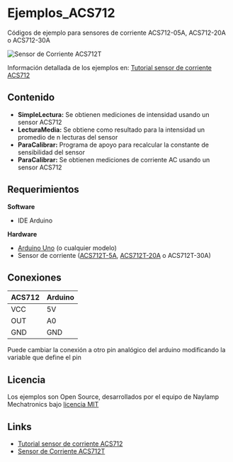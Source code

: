 # Ejemplos_ACS712
Códigos de ejemplo para sensores de corriente ACS712-05A, ACS712-20A o ACS712-30A

![Sensor de Corriente ACS712T](https://naylampmechatronics.com/687-large_default/sensor-de-corriente-acs712t-20a.jpg)

Información detallada de los ejemplos en: [Tutorial sensor de corriente ACS712](https://naylampmechatronics.com/blog/48_tutorial-sensor-de-corriente-acs712.html)

## Contenido
* **SimpleLectura:**  Se obtienen mediciones de intensidad usando un sensor ACS712
* **LecturaMedia:** Se obtiene como resultado para la intensidad un promedio de n lecturas del sensor
* **ParaCalibrar:** Programa de apoyo para recalcular la constante de sensibilidad del sensor 
* **ParaCalibrar:** Se obtienen mediciones de corriente AC usando un sensor ACS712

## Requerimientos
 **Software**
  * IDE Arduino
  
 **Hardware**
  * [Arduino Uno](https://naylampmechatronics.com/arduino-tarjetas/8-arduino-uno-r3.html) (o cualquier modelo)
  * Sensor de corriente ([ACS712T-5A](https://naylampmechatronics.com/sensores-corriente-voltaje/229-sensor-de-corriente-acs712t-5a-.html), [ACS712T-20A](https://naylampmechatronics.com/sensores-corriente-voltaje/65-sensor-de-corriente-acs712t-20a.html) o ACS712T-30A)
  
## Conexiones
  
  ACS712 | Arduino
  -------|----------    
  VCC    | 5V  
  OUT    | A0
  GND    | GND    

  Puede cambiar la conexión a otro pin analógico del arduino modificando la variable que define el pin

## Licencia
Los ejemplos son Open Source, desarrollados por el equipo de Naylamp Mechatronics bajo [licencia MIT](LICENSE)
 
## Links 
 * [Tutorial sensor de corriente ACS712](https://naylampmechatronics.com/blog/48_tutorial-sensor-de-corriente-acs712.html)
 * [Sensor de Corriente ACS712T](https://naylampmechatronics.com/sensores-corriente-voltaje/65-sensor-de-corriente-acs712t-20a.html) 
